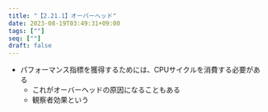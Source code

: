 ```yaml
---
title: "【2.21.1】オーバーヘッド"
date: 2023-08-19T03:49:31+09:00
tags: [""]
seq: [""]
draft: false
---
```


- パフォーマンス指標を獲得するためには、CPUサイクルを消費する必要がある
  - これがオーバーヘッドの原因になることもある
  - 観察者効果という